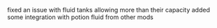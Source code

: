 fixed an issue with fluid tanks allowing more than their capacity
added some integration with potion fluid from other mods
